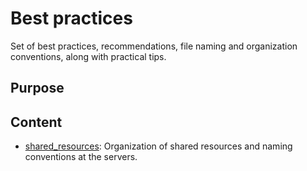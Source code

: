 # Best practices

Set of best practices, recommendations, file naming and organization conventions, along with practical tips.

## Purpose

## Content

- [shared_resources](shared_resources/README.md): Organization of shared resources and naming conventions at the servers.
